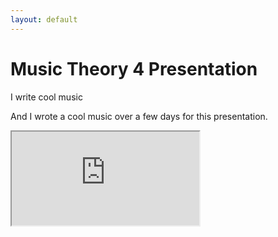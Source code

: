 ```yaml
---
layout: default
---
```


# Music Theory 4 Presentation

I write cool music

And I wrote a cool music over a few days for this presentation.

<iframe src="https://docs.google.com/file/d/0B8aGkJVsdqiJamVpUnJ1TDlFbFU/preview" max-width="100%" max-height="100%"></iframe>
